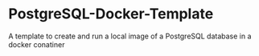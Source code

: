# PostgreSQL-Docker-Template
A template to create and run a local image of a PostgreSQL database in a docker conatiner
